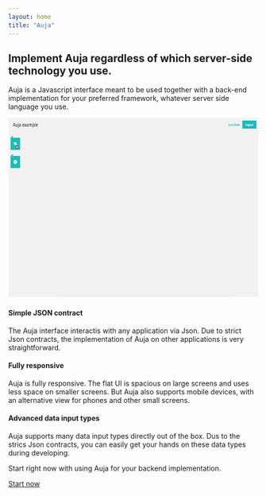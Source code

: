 ```yaml
---
layout: home
title: "Auja"
---
```


<h2 class="no-line">Implement Auja regardless of which server-side technology you use.</h2>

<p class="leading underline"> Auja is a Javascript interface meant to be used together with a back-end implementation for your preferred framework, whatever server side language you use.</p>

<div class="wrapper">
    <div class="animated-gif">
    <span></span>
        <img src="images/auja-animated.gif" alt="Auja animated gif" width="640" height="361" />
    </div>
</div>

<div class="row">
    <div class="col-xs-12 col-md-4">
        <h4>Simple JSON contract</h4>
        <p>The Auja interface interactis with any application via Json. Due to strict Json contracts, the implementation of Auja on other applications is very straightforward.</p>
    </div>
    <div class="col-xs-12 col-md-4">
        <h4>Fully responsive</h4>
        <p>Auja is fully responsive. The flat UI is spacious on large screens and uses less space on smaller screens. But Auja also supports mobile devices, with an alternative view for phones and other small screens.</p>
    </div>
    <div class="col-xs-12 col-md-4">
        <h4>Advanced data input types</h4>
        <p>Auja supports many data input types directly out of the box. Dus to the strics Json contracts,  you can easily get your hands on these data types during developing.</p>
    </div>
</div>

<div class="page-devider"></div>

<p class="leading"> Start right now with using Auja for your backend implementation.</p>

<div class="align-center">
    <a href="/getting_started" class="button black">Start now</a>
</div>
